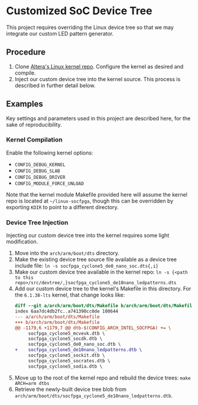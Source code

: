 # Customized SoC Device Tree

This project requires overriding the Linux device tree so that we may integrate our custom LED pattern generator.


## Procedure

1. Clone [Altera's Linux kernel repo](https://github.com/altera-opensource/linux-socfpga).
   Configure the kernel as desired and compile.
1. Inject our custom device tree into the kernel source.
   This process is described in further detail below.


## Examples

Key settings and parameters used in this project are described here, for the sake of reproducibility.

### Kernel Compilation

Enable the following kernel options:
- `CONFIG_DEBUG_KERNEL`
- `CONFIG_DEBUG_SLAB`
- `CONFIG_DEBUG_DRIVER`
- `CONFIG_MODULE_FORCE_UNLOAD`

Note that the kernel module Makefile provided here will assume the kernel repo is located at `~/linux-socfpga`, though this can be overridden by exporting `KDIR` to point to a different directory.

### Device Tree Injection

Injecting our custom device tree into the kernel requires some light modification.
1. Move into the `arch/arm/boot/dts` directory.
1. Make the existing device tree source file available as a device tree include file:
   `ln -s socfpga_cyclone5_de0_nano_soc.dts{,i}`
1. Make our custom device tree available in the kernel repo:
   `ln -s {<path to this repo>/src/devtree/,}socfpga_cyclone5_de10nano_ledpatterns.dts`
1. Add our custom device tree to the kernel's Makefile in this directory.
   For the `6.1.38-lts` kernel, that change looks like:
   ```diff
   diff --git a/arch/arm/boot/dts/Makefile b/arch/arm/boot/dts/Makefile
   index 6aa7dc4db2fc..a741390cc0de 100644
   --- a/arch/arm/boot/dts/Makefile
   +++ b/arch/arm/boot/dts/Makefile
   @@ -1179,6 +1179,7 @@ dtb-$(CONFIG_ARCH_INTEL_SOCFPGA) += \
    	socfpga_cyclone5_mcvevk.dtb \
    	socfpga_cyclone5_socdk.dtb \
    	socfpga_cyclone5_de0_nano_soc.dtb \
   +	socfpga_cyclone5_de10nano_ledpatterns.dtb \
    	socfpga_cyclone5_sockit.dtb \
    	socfpga_cyclone5_socrates.dtb \
    	socfpga_cyclone5_sodia.dtb \
   ```
1. Move up to the root of the kernel repo and rebuild the device trees:
   `make ARCH=arm dtbs`
1. Retrieve the newly-built device tree blob from `arch/arm/boot/dts/socfpga_cyclone5_de10nano_ledpatterns.dtb`.
